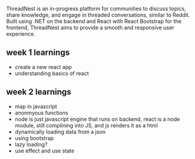 ThreadNest is an in-progress platform for communities to discuss topics, share knowledge, and engage in threaded conversations, similar to Reddit. Built using .NET on the backend and React with React Bootstrap for the frontend, ThreadNest aims to provide a smooth and responsive user experience.


## week 1 learnings 
 - create a new react app
 - understanding basics of react

## week 2 learnings
 - map in javascript
 - anonmyous functions
 - node is just javascript engine that runs on backend, react is a node module, still complining into JS, and js renders it as a html 
 - dynamically loading data from a json
 - using bootstrap
 - lazy loading? 
 - use effect and use state

